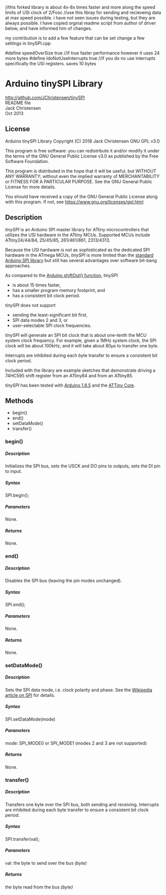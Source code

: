 //this forked library is about 4x-8x times faster and more along the speed limits of USI clock of 2/Fosc 
//use this libray for sending and recieveing data at max speed possible. i have not seen issues during testing, but they are always possible.
I have copied orginal readme script from author of driver below, and have informed him of changes.

my contribution is to add a few feature that can be set change a few settings in tinySPI.cpp

#define speedOverSize true //if true faster performance however it uses 24 more bytes
#define IdoNotUseInterrupts true //if you do no use interrupts specifically the USI registers. saves 10 bytes

# Arduino tinySPI Library
http://github.com/JChristensen/tinySPI  
README file  
Jack Christensen  
Oct 2013  

## License
Arduino tinySPI Library Copyright (C) 2018 Jack Christensen GNU GPL v3.0

This program is free software: you can redistribute it and/or modify it under the terms of the GNU General Public License v3.0 as published by the Free Software Foundation.

This program is distributed in the hope that it will be useful, but WITHOUT ANY WARRANTY; without even the implied warranty of MERCHANTABILITY or FITNESS FOR A PARTICULAR PURPOSE.  See the GNU General Public License for more details.

You should have received a copy of the GNU General Public License
along with this program. If not, see <https://www.gnu.org/licenses/gpl.html>

## Description
*tinySPI* is an Arduino SPI master library for ATtiny microcontrollers that utilizes the USI hardware in the ATtiny MCUs. Supported MCUs include ATtiny24/44/84, 25/45/85, 261/461/861, 2313/4313.

Because the USI hardware is not as sophisticated as the dedicated SPI hardware in the ATmega MCUs, *tinySPI* is more limited than the [standard Arduino SPI library](http://arduino.cc/en/Reference/SPI) but still has several advantages over software bit-bang approaches.

As compared to the [Arduino shiftOut() function](http://arduino.cc/en/Reference/ShiftOut), *tinySPI*

- is about 15 times faster,
- has a smaller program memory footprint, and
- has a consistent bit clock period.
 
*tinySPI* does not support

- sending the least-significant bit first,
- SPI data modes 2 and 3, or
- user-selectable SPI clock frequencies.
 
*tinySPI* will generate an SPI bit clock that is about one-tenth the MCU system clock frequency. For example, given a 1MHz system clock, the SPI clock will be about 100kHz, and it will take about 80μs to transfer one byte. 

Interrupts are inhibited during each byte transfer to ensure a consistent bit clock period.

Included with the library are example sketches that demonstrate driving a 74HC595 shift register from an ATtiny84 and from an ATtiny85.

*tinySPI* has been tested with [Arduino 1.8.5](http://arduino.cc/en/Main/Software) and the [ATTiny Core](https://github.com/SpenceKonde/ATTinyCore/).

## Methods
* begin()
* end()
* setDataMode()
* transfer()

### begin()
##### Description
Initializes the SPI bus, sets the USCK and DO pins to outputs, sets the DI pin to input.
##### Syntax
SPI.begin();
##### Parameters
None.
##### Returns
None.

### end()
##### Description
Disables the SPI bus (leaving the pin modes unchanged).
##### Syntax
SPI.end();
##### Parameters
None.
##### Returns
None.

### setDataMode()
##### Description
Sets the SPI data mode, i.e. clock polarity and phase. See the [Wikipedia article on SPI](https://en.wikipedia.org/wiki/Serial_Peripheral_Interface_Bus#Clock_polarity_and_phase) for details.
##### Syntax
SPI.setDataMode(mode)
##### Parameters
mode: SPI_MODE0 or SPI_MODE1 (modes 2 and 3 are not supported)
##### Returns
None.

### transfer()
##### Description
Transfers one byte over the SPI bus, both sending and receiving. Interrupts are inhibited during each byte transfer to ensure a consistent bit clock period.
##### Syntax
SPI.transfer(val);
##### Parameters
val: the byte to send over the bus _(byte)_
##### Returns
the byte read from the bus _(byte)_
